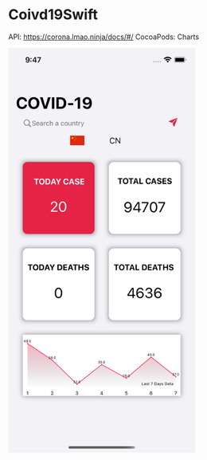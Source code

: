 # Coivd19Swift

API: https://corona.lmao.ninja/docs/#/
CocoaPods: Charts

<img src="https://github.com/lichunfei369/Swfit-Covid19/blob/e2341e4fefbb025066d1293502b7746228814e62/images.png" width="375">

